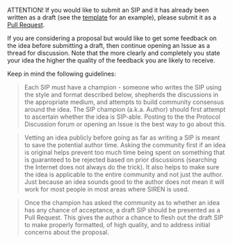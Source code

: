 
ATTENTION! If you would like to submit an SIP and it has already been written as a draft (see the [template](https://github.com/sirenmarkets/SIPs/blob/master/sip-X.md) for an example), please submit it as a [Pull Request](https://github.com/sirenmarkets/SIPs/pulls).

If you are considering a proposal but would like to get some feedback on the idea before submitting a draft, then continue opening an Issue as a thread for discussion.  Note that the more clearly and completely you state your idea the higher the quality of the feedback you are likely to receive.

Keep in mind the following guidelines:

> Each SIP must have a champion - someone who writes the SIP using the style and format described below, shepherds the discussions in the appropriate medium, and attempts to build community consensus around the idea. The SIP champion (a.k.a. Author) should first attempt to ascertain whether the idea is SIP-able. Posting to the the Protocol Discussion forum or opening an Issue is the best way to go about this.

> Vetting an idea publicly before going as far as writing a SIP is meant to save the potential author time. Asking the community first if an idea is original helps prevent too much time being spent on something that is guaranteed to be rejected based on prior discussions (searching the Internet does not always do the trick). It also helps to make sure the idea is applicable to the entire community and not just the author. Just because an idea sounds good to the author does not mean it will work for most people in most areas where SIREN is used.

> Once the champion has asked the community as to whether an idea has any chance of acceptance, a draft SIP should be presented as a Pull Request. This gives the author a chance to flesh out the draft SIP to make properly formatted, of high quality, and to address initial concerns about the proposal.
